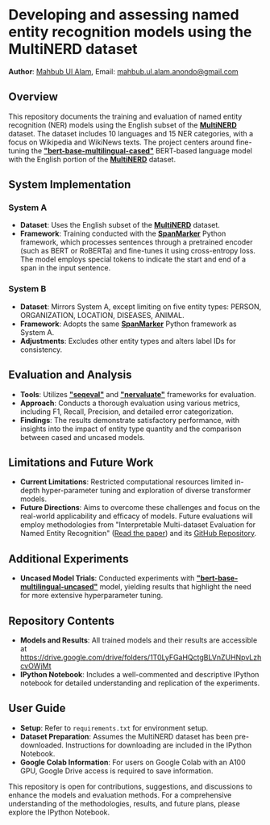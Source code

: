 # Developing and assessing named entity recognition models using the MultiNERD dataset

**Author**: [Mahbub Ul Alam](https://www.linkedin.com/in/anondo),
 Email: mahbub.ul.alam.anondo@gmail.com

## Overview
This repository documents the training and evaluation of named entity recognition (NER) models using the English subset of the [**MultiNERD**](https://huggingface.co/datasets/Babelscape/multinerd) dataset. The dataset includes 10 languages and 15 NER categories, with a focus on Wikipedia and WikiNews texts. The project centers around fine-tuning the [**"bert-base-multilingual-cased"**](https://huggingface.co/bert-base-multilingual-cased) BERT-based language model with the English portion of the [**MultiNERD**](https://huggingface.co/datasets/Babelscape/multinerd) dataset.

## System Implementation
### System A
- **Dataset**: Uses the English subset of the [**MultiNERD**](https://huggingface.co/datasets/Babelscape/multinerd) dataset.
- **Framework**: Training conducted with the [**SpanMarker**](https://github.com/tomaarsen/SpanMarkerNER/) Python framework, which processes sentences through a pretrained encoder (such as BERT or RoBERTa) and fine-tunes it using cross-entropy loss. The model employs special tokens to indicate the start and end of a span in the input sentence.

### System B
- **Dataset**: Mirrors System A, except limiting on five entity types: PERSON, ORGANIZATION, LOCATION, DISEASES, ANIMAL.
- **Framework**: Adopts the same [**SpanMarker**](https://github.com/tomaarsen/SpanMarkerNER/) Python framework as System A.
- **Adjustments**: Excludes other entity types and alters label IDs for consistency.

## Evaluation and Analysis
- **Tools**: Utilizes [**"seqeval"**](https://github.com/chakki-works/seqeval) and [**"nervaluate"**](https://github.com/MantisAI/nervaluate) frameworks for evaluation.
- **Approach**: Conducts a thorough evaluation using various metrics, including F1, Recall, Precision, and detailed error categorization.
- **Findings**: The results demonstrate satisfactory performance, with insights into the impact of entity type quantity and the comparison between cased and uncased models.

## Limitations and Future Work
- **Current Limitations**: Restricted computational resources limited in-depth hyper-parameter tuning and exploration of diverse transformer models.
- **Future Directions**: Aims to overcome these challenges and focus on the real-world applicability and efficacy of models. Future evaluations will employ methodologies from "Interpretable Multi-dataset Evaluation for Named Entity Recognition" ([Read the paper](https://aclanthology.org/2020.emnlp-main.489.pdf)) and its [GitHub Repository](https://github.com/neulab/InterpretEval).

## Additional Experiments
- **Uncased Model Trials**: Conducted experiments with [**"bert-base-multilingual-uncased"**](https://huggingface.co/bert-base-multilingual-uncased) model, yielding results that highlight the need for more extensive hyperparameter tuning.

## Repository Contents
- **Models and Results**: All trained models and their results are accessible at https://drive.google.com/drive/folders/1T0LyFGaHQctgBLVnZUHNpvLzhcvOWjMt
- **IPython Notebook**: Includes a well-commented and descriptive IPython notebook for detailed understanding and replication of the experiments.

## User Guide
- **Setup**: Refer to `requirements.txt` for environment setup.
- **Dataset Preparation**: Assumes the MultiNERD dataset has been pre-downloaded. Instructions for downloading are included in the IPython Notebook.
- **Google Colab Information**: For users on Google Colab with an A100 GPU, Google Drive access is required to save information.

This repository is open for contributions, suggestions, and discussions to enhance the models and evaluation methods. For a comprehensive understanding of the methodologies, results, and future plans, please explore the IPython Notebook.
